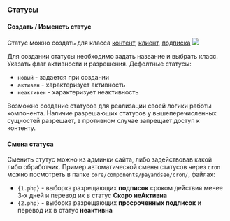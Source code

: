 ### Статусы

#### Создать / Изменеть статус

Статус можно создать для класса [контент][4], [клиент][6], [подписка][7]
[![](https://file.modx.pro/files/c/b/3/cb3ecdc9d4d1213b6257ffeb778674f3s.jpg)](https://file.modx.pro/files/c/b/3/cb3ecdc9d4d1213b6257ffeb778674f3.png)

Для создании статусы необходимо задать название и выбрать класс. Указать флаг активности и разрешения.
Дефолтные статусы:

 * `новый` - задается при создании
 * `активен` - характеризует активность
 * `неактивен` - характеризует неактивность 

Возможно создание статусов для реализации своей логики работы компонента.
Наличие разрешающих статусов у вышеперечисленных сущностей разрешает, в противном случае запрещает доступ к контенту.

#### Смена статуса

Сменить стутус можно из админки сайта, либо задействовав какой либо обработчик.
Пример автоматической смены статусов через `cron` можно посмотреть в папке `core/components/payandsee/cron/`, файлах:

* `{1.php}` - выборка разрещающих **подписок** сроком действия менее 3-х дней и перевод их в статус **Скоро неАктивна**
* `{2.php}` - выборка разрещающих **просроченных подписок** и перевод их в статус **неактивна**


[4]: /ru/01_Компоненты/22_PayAndSee/01_Интерфейс/04_Контент.md
[5]: /ru/01_Компоненты/22_PayAndSee/01_Интерфейс/05_Тарифы.md
[6]: /ru/01_Компоненты/22_PayAndSee/01_Интерфейс/06_Клиенты.md
[7]: /ru/01_Компоненты/22_PayAndSee/01_Интерфейс/07_Подписки.md
[8]: /ru/01_Компоненты/22_PayAndSee/01_Интерфейс/08_Статусы.md
[9]: /ru/01_Компоненты/22_PayAndSee/01_Интерфейс/09_Оповещения.md